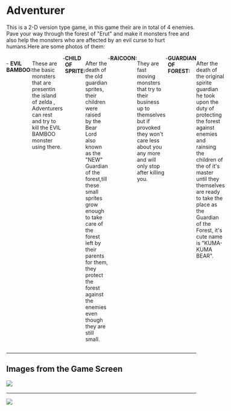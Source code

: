# Adventurer

This is a 2-D version type game, in this game their are in total of 4 enemies. Pave your way through the forest of "Erut" and make it monsters free and also help the monsters who are affected by an evil curse to hurt humans.Here are some photos of them:<br>
<div style="align-item:center;display:flex">
  <div><img src="https://github.com/praTeek271/Adventurer/blob/master/project/graphics/test/banner2.png"></div>
  <p>
      - <b>EVIL BAMBOO:</b> <p>These are the basic monsters that are presentin the island of zelda , Adventurers can rest and try to kill the EVIL BAMBOO monster using there. </p>
   - <b>CHILD OF SPRITE:</b><p>After the death of the old guardian sprites, their children were raised by the Bear Lord also known as the "NEW" Guardian of the forest,till these small sprites grow enough to take care of the forest left by their parents for them, they  protect the forest against the enemies even though they are still small. </p>
   - <b>RAICOON:</b><p>They are fast moving monsters that try to their business up to themselves but if provoked they won't care less about you any more and will only stop after killing you.</p>
   -<b>GUARDIAN OF FOREST:</b><p>After the death of the original spirite guardian he took upon the duty of protecting the forest against enemies and rainsing the children of the of it's master until they themselves are ready to take the place as the Guardian of the Forest, it's cute name is "KUMA-KUMA BEAR".</p>
</div>
 
<hr>

## Images from the Game Screen

   <img src="https://github.com/praTeek271/Adventurer/blob/5e5475c9619aa6e4de7acc1c8908a018961b4518/project/graphics/test/adven_proj.gif" width=1012px>
   
---

  <img src="https://github.com/praTeek271/Adventurer/blob/master/project/graphics/test/Screenshot%202022-10-15%20182040.png">

